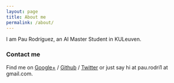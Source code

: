 ```yaml
---
layout: page
title: About me
permalink: /about/
---
```


I am Pau Rodríguez, an AI Master Student in KULeuven.  

### Contact me

Find me on [Google+][google] / [Github][github] / [Twitter][Twitter] or just say hi at 
pau.rodri1 at gmail.com.


[tf]: http://template-factory.nl
[m]: http://mearch.com
[pw]: http://processwire.com
[pwf]: http://processwire.com/talk
[jekyll]: http://jekyllrb.com
[github]: https://github.com/gayanvirajith
[google]: https://plus.google.com/+GayanVirajith
[twitter]: https://twitter.com/gayanvirajith
